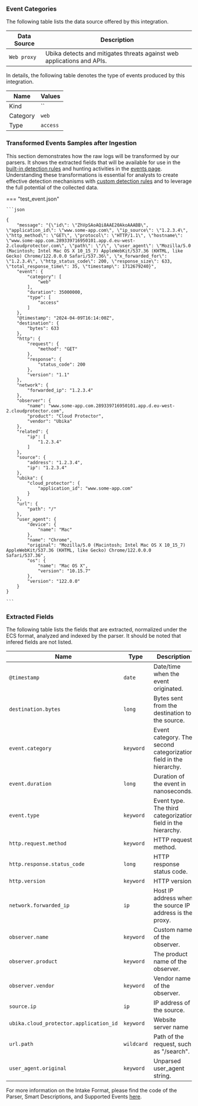 
### Event Categories


The following table lists the data source offered by this integration.

| Data Source | Description                          |
| ----------- | ------------------------------------ |
| `Web proxy` | Ubika detects and mitigates threats against web applications and APIs. |





In details, the following table denotes the type of events produced by this integration.

| Name | Values |
| ---- | ------ |
| Kind | `` |
| Category | `web` |
| Type | `access` |




### Transformed Events Samples after Ingestion

This section demonstrates how the raw logs will be transformed by our parsers. It shows the extracted fields that will be available for use in the [built-in detection rules](/docs/xdr/features/detect/rules_catalog) and hunting activities in the [events page](/docs/xdr/features/investigate/events). Understanding these transformations is essential for analysts to create effective detection mechanisms with [custom detection rules](/docs/xdr/features/detect/sigma) and to leverage the full potential of the collected data.

=== "test_event.json"

    ```json
	
    {
        "message": "{\"id\": \"ZhVpSAoAQi8AAE20AkoAAABB\", \"application_id\": \"www.some-app.com\", \"ip_source\": \"1.2.3.4\", \"http_method\": \"GET\", \"protocol\": \"HTTP/1.1\", \"hostname\": \"www.some-app.com.289339716950101.app.d.eu-west-2.cloudprotector.com\", \"path\": \"/\", \"user_agent\": \"Mozilla/5.0 (Macintosh; Intel Mac OS X 10_15_7) AppleWebKit/537.36 (KHTML, like Gecko) Chrome/122.0.0.0 Safari/537.36\", \"x_forwarded_for\": \"1.2.3.4\", \"http_status_code\": 200, \"response_size\": 633, \"total_response_time\": 35, \"timestamp\": 1712679240}",
        "event": {
            "category": [
                "web"
            ],
            "duration": 35000000,
            "type": [
                "access"
            ]
        },
        "@timestamp": "2024-04-09T16:14:00Z",
        "destination": {
            "bytes": 633
        },
        "http": {
            "request": {
                "method": "GET"
            },
            "response": {
                "status_code": 200
            },
            "version": "1.1"
        },
        "network": {
            "forwarded_ip": "1.2.3.4"
        },
        "observer": {
            "name": "www.some-app.com.289339716950101.app.d.eu-west-2.cloudprotector.com",
            "product": "Cloud Protector",
            "vendor": "Ubika"
        },
        "related": {
            "ip": [
                "1.2.3.4"
            ]
        },
        "source": {
            "address": "1.2.3.4",
            "ip": "1.2.3.4"
        },
        "ubika": {
            "cloud_protector": {
                "application_id": "www.some-app.com"
            }
        },
        "url": {
            "path": "/"
        },
        "user_agent": {
            "device": {
                "name": "Mac"
            },
            "name": "Chrome",
            "original": "Mozilla/5.0 (Macintosh; Intel Mac OS X 10_15_7) AppleWebKit/537.36 (KHTML, like Gecko) Chrome/122.0.0.0 Safari/537.36",
            "os": {
                "name": "Mac OS X",
                "version": "10.15.7"
            },
            "version": "122.0.0"
        }
    }
    	
	```





### Extracted Fields

The following table lists the fields that are extracted, normalized under the ECS format, analyzed and indexed by the parser. It should be noted that infered fields are not listed.

| Name | Type | Description                |
| ---- | ---- | ---------------------------|
|`@timestamp` | `date` | Date/time when the event originated. |
|`destination.bytes` | `long` | Bytes sent from the destination to the source. |
|`event.category` | `keyword` | Event category. The second categorization field in the hierarchy. |
|`event.duration` | `long` | Duration of the event in nanoseconds. |
|`event.type` | `keyword` | Event type. The third categorization field in the hierarchy. |
|`http.request.method` | `keyword` | HTTP request method. |
|`http.response.status_code` | `long` | HTTP response status code. |
|`http.version` | `keyword` | HTTP version. |
|`network.forwarded_ip` | `ip` | Host IP address when the source IP address is the proxy. |
|`observer.name` | `keyword` | Custom name of the observer. |
|`observer.product` | `keyword` | The product name of the observer. |
|`observer.vendor` | `keyword` | Vendor name of the observer. |
|`source.ip` | `ip` | IP address of the source. |
|`ubika.cloud_protector.application_id` | `keyword` | Website server name |
|`url.path` | `wildcard` | Path of the request, such as "/search". |
|`user_agent.original` | `keyword` | Unparsed user_agent string. |



For more information on the Intake Format, please find the code of the Parser, Smart Descriptions, and Supported Events [here](https://github.com/SEKOIA-IO/intake-formats/tree/main/Ubika/ubika-cloud-protector-traffic).